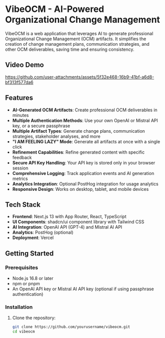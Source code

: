# VibeOCM - AI-Powered Organizational Change Management

VibeOCM is a web application that leverages AI to generate professional Organizational Change Management (OCM) artifacts. It simplifies the creation of change management plans, communication strategies, and other OCM deliverables, saving time and ensuring consistency.

## Video Demo
https://github.com/user-attachments/assets/5f32e468-16b9-41bf-a6d8-bf313f577da6

## Features

- **AI-Generated OCM Artifacts**: Create professional OCM deliverables in minutes
- **Multiple Authentication Methods**: Use your own OpenAI or Mistral API key, or a secure passphrase
- **Multiple Artifact Types**: Generate change plans, communication strategies, stakeholder analyses, and more
- **"I AM FEELING LAZY" Mode**: Generate all artifacts at once with a single click
- **Refinement Capabilities**: Refine generated content with specific feedback
- **Secure API Key Handling**: Your API key is stored only in your browser session
- **Comprehensive Logging**: Track application events and AI generation metrics
- **Analytics Integration**: Optional PostHog integration for usage analytics
- **Responsive Design**: Works on desktop, tablet, and mobile devices

## Tech Stack

- **Frontend**: Next.js 13 with App Router, React, TypeScript
- **UI Components**: shadcn/ui component library with Tailwind CSS
- **AI Integration**: OpenAI API (GPT-4) and Mistral AI API
- **Analytics**: PostHog (optional)
- **Deployment**: Vercel

## Getting Started

### Prerequisites

- Node.js 16.8 or later
- npm or pnpm
- An OpenAI API key or Mistral AI API key (optional if using passphrase authentication)

### Installation

1. Clone the repository:
   ```bash
   git clone https://github.com/yourusername/vibeocm.git
   cd vibeocm

